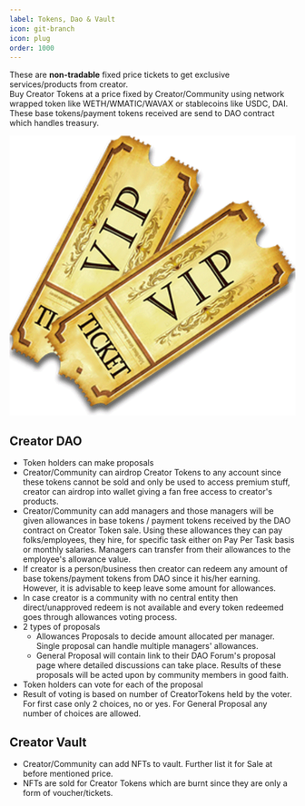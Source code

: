 ```yaml
---
label: Tokens, Dao & Vault
icon: git-branch
icon: plug
order: 1000
---
```

 
  These are **non-tradable** fixed price tickets to get exclusive services/products from creator.   
  Buy Creator Tokens at a price fixed by Creator/Community using network wrapped token like WETH/WMATIC/WAVAX or stablecoins like USDC, DAI. These base tokens/payment tokens received are send to DAO contract which handles treasury.
<!-- <img src="./assets/tickets.png" width="400" height="250" /> -->
![](../../assets/tickets.png)
## Creator DAO
  - Token holders can make proposals 
  - Creator/Community can airdrop Creator Tokens to any account since these tokens cannot be sold and only be used to access premium stuff, creator can airdrop into wallet giving a fan free access to creator's products.
  - Creator/Community can add managers and those managers will be given allowances in base tokens / payment tokens received by the DAO contract on Creator Token sale. Using these allowances they can pay folks/employees, they hire, for specific task either on Pay Per Task basis or monthly salaries. Managers can transfer from their allowances to the employee's allowance value. 
  - If creator is a person/business then creator can redeem any amount of base tokens/payment tokens from DAO since it his/her earning. However, it is advisable to keep leave some amount for allowances. 
  - In case creator is a community with no central entity then direct/unapproved redeem is not available and every token redeemed goes through allowances voting process.
  - 2 types of proposals 
    - Allowances Proposals to decide amount allocated per manager. Single proposal can handle multiple managers' allowances.
    - General Proposal will contain link to their DAO Forum's proposal page where detailed discussions can take place. Results of these proposals will be acted upon by community members in good faith.
  - Token holders can vote for each of the proposal
  - Result of voting is based on number of CreatorTokens held by the voter. For first case only 2 choices, no or yes. For General Proposal any number of choices are allowed.   
## Creator Vault
  - Creator/Community can add NFTs to vault. Further list it for Sale at before mentioned price.
  - NFTs are sold for Creator Tokens which are burnt since they are only a form of voucher/tickets.